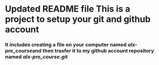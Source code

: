# Updated README file This is a project to setup your git and github account
### It includes creating a file on your computer named *alx-pre_course*and then trasfer it to my github account repository named *alx-pre_course.git*
